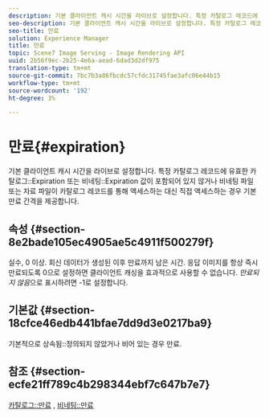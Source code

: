 ```yaml
---
description: 기본 클라이언트 캐시 시간을 라이브로 설정합니다. 특정 카탈로그 레코드에 유효한 카탈로그 만료 또는 비네팅 만료 값이 포함되어 있지 않거나 비네팅 파일 또는 자료 파일에 카탈로그 레코드를 사용하지 않고 직접 액세스하는 경우 기본 만료 간격을 제공합니다.
seo-description: 기본 클라이언트 캐시 시간을 라이브로 설정합니다. 특정 카탈로그 레코드에 유효한 카탈로그 만료 또는 비네팅 만료 값이 포함되어 있지 않거나 비네팅 파일 또는 자료 파일에 카탈로그 레코드를 사용하지 않고 직접 액세스하는 경우 기본 만료 간격을 제공합니다.
seo-title: 만료
solution: Experience Manager
title: 만료
topic: Scene7 Image Serving - Image Rendering API
uuid: 2b56f9ec-2b25-4e6a-aead-6dad3d2df975
translation-type: tm+mt
source-git-commit: 7bc7b3a86fbcdc57cfdc31745fae3afc06e44b15
workflow-type: tm+mt
source-wordcount: '192'
ht-degree: 3%

---
```



# 만료{#expiration}

기본 클라이언트 캐시 시간을 라이브로 설정합니다. 특정 카탈로그 레코드에 유효한 카탈로그::Expiration 또는 비네팅::Expiration 값이 포함되어 있지 않거나 비네팅 파일 또는 자료 파일이 카탈로그 레코드를 통해 액세스하는 대신 직접 액세스하는 경우 기본 만료 간격을 제공합니다.

## 속성 {#section-8e2bade105ec4905ae5c4911f500279f}

실수, 0 이상. 회신 데이터가 생성된 이후 만료까지 남은 시간. 응답 이미지를 항상 즉시 만료되도록 0으로 설정하면 클라이언트 캐싱을 효과적으로 사용할 수 없습니다. *만료되지 않음*&#x200B;으로 표시하려면 -1로 설정합니다.

## 기본값 {#section-18cfce46edb441bfae7dd9d3e0217ba9}

기본적으로 상속됨::정의되지 않았거나 비어 있는 경우 만료.

## 참조 {#section-ecfe21ff789c4b298344ebf7c647b7e7}

[카탈로그::만료](../../../../../ir-api/material-cat/image-rendering-api-ref/c-ir-material-catalog/c-ir-material-data-reference/r-ir-expiration-dataref.md#reference-5e93943abff54c93bf85aae3b911a3ce) ,  [비네팅::만료](../../../../../ir-api/material-cat/image-rendering-api-ref/c-ir-material-catalog/c-ir-vignette-map-reference/r-ir-expiration-vignette.md#reference-df80829da93e4c0ab3f97a1792d9c74c)
